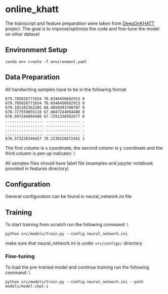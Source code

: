 # online_khatt

The trainscript and feature preparation were taken from [DeepOnKHATT](https://github.com/khalilRhouma/DeepOnKHATT) project. The
goal is to improve/optimize the code and fine-tune the model on other dataset

## Environment Setup
```
conda env create -f environment.yaml
```

## Data Preparation
All handwriting samples have to be in the following format
```
679.785826771654 70.0346456692913 0
679.785826771654 70.0346456692913 0
679.181102362205 68.4850393700787 0
678.727559055118 67.8047244094488 0
678.047244094488 67.7291338582677 0
................. ............... .
................. ............... .
................. ............... .
................. ............... .
676.573228346457 70.2236220472441 1
```
The first column is x coordinate, the second column is y coordinate and the third column is pen up indicator. \

All samples files should have label file (examples and jupyter notebook provided in features directory)

## Configuration

General configuration can be found in neural_network.ini file

## Training
To start training from scratch run the following command: \
```
python src/models/train.py --config neural_network.ini
```
make sure that neural_network.ini is under `src/configs/` directory

### Fine-tuning
To load the pre-trained model and continue training run the following command: \

```
python src/models/train.py --config neural_network.ini --path models/model.ckpt-i
```
